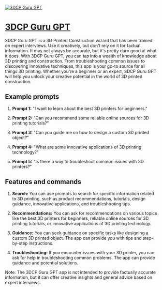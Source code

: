 [![3DCP Guru GPT](https://files.oaiusercontent.com/file-g2xIHK36ogQ94f75VxJE08w3?se=2123-10-16T22%3A13%3A13Z&sp=r&sv=2021-08-06&sr=b&rscc=max-age%3D31536000%2C%20immutable&rscd=attachment%3B%20filename%3DAutomate%2520Construction-E2.jpg&sig=6jMi2v3xqKoRgW9S0l6M5rLqwWrs%2BmezjUOL8TqXvqo%3D)](https://chat.openai.com/g/g-1RPXrDUz4-3dcp-guru-gpt)

# [3DCP Guru GPT](https://chat.openai.com/g/g-1RPXrDUz4-3dcp-guru-gpt)

3DCP Guru GPT is a 3D Printed Construction wizard that has been trained on expert interviews. Use it creatively, but don't rely on it for factual information. It may not always be accurate, but it's pretty darn good at what it does. With 3DCP Guru GPT, you can tap into a wealth of knowledge about 3D printing and construction. From troubleshooting common issues to discovering innovative techniques, this app is your go-to source for all things 3D printing. Whether you're a beginner or an expert, 3DCP Guru GPT will help you unlock your creative potential in the world of 3D printed construction.

## Example prompts

1. **Prompt 1:** "I want to learn about the best 3D printers for beginners."

2. **Prompt 2:** "Can you recommend some reliable online sources for 3D printing tutorials?"

3. **Prompt 3:** "Can you guide me on how to design a custom 3D printed object?"

4. **Prompt 4:** "What are some innovative applications of 3D printing technology?"

5. **Prompt 5:** "Is there a way to troubleshoot common issues with 3D printers?"

## Features and commands

1. **Search:** You can use prompts to search for specific information related to 3D printing, such as product recommendations, tutorials, design guidance, innovative applications, and troubleshooting tips.

2. **Recommendations:** You can ask for recommendations on various topics like the best 3D printers for beginners, reliable online sources for 3D printing tutorials, or innovative applications of 3D printing technology.

3. **Guidance:** You can seek guidance on specific tasks like designing a custom 3D printed object. The app can provide you with tips and step-by-step instructions.

4. **Troubleshooting:** If you encounter issues with your 3D printer, you can ask for help in troubleshooting common problems. The app can provide guidance and potential solutions.

Note: The 3DCP Guru GPT app is not intended to provide factually accurate information, but it can offer creative insights and general advice based on expert interviews.